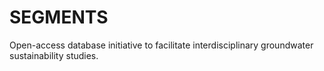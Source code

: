 # SEGMENTS
Open-access database initiative to facilitate interdisciplinary groundwater sustainability studies.
